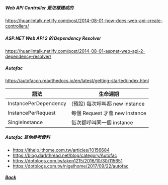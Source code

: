 ##### Web API Controller 是怎樣建成的
https://huanlintalk.netlify.com/post/2014-08-01-how-does-web-api-create-controllers/

##### ASP.NET Web API 2 的 Dependency Resolver
https://huanlintalk.netlify.com/post/2014-08-01-aspnet-web-api-2-dependency-resolver/

##### Autofac
https://autofaccn.readthedocs.io/en/latest/getting-started/index.html

|語法|生命週期|
|---|---|
|InstancePerDependency|	(預設) 每次呼叫都 new instance|
|InstancePerRequest|	每個 Request 才會 new instance|
|SingleInstance|	每次都呼叫同一個 instance|




##### Autofac 其他參考資料
- https://ithelp.ithome.com.tw/articles/10156684
- https://blog.darkthread.net/blog/category/Autofac
- https://dotblogs.com.tw/aken1215/2016/10/30/115651
- https://dotblogs.com.tw/nigelhome/2017/09/22/autofac

##### [Back](../readme.md)